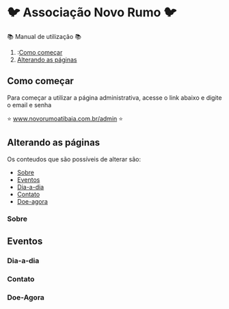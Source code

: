 :bird: Associação Novo Rumo :bird:
===============
:books: Manual de utilização :books:

1. :[Como começar](#como-começar)
2. [Alterando as páginas](#alterando-as-páginas)

## Como começar
Para começar a utilizar a página administrativa, acesse o link abaixo e digite o email e senha

 :star: www.novorumoatibaia.com.br/admin :star:

## Alterando as páginas

Os conteudos que são possíveis de alterar são:
 - [Sobre](#sobre)
 - [Eventos](#eventos)
 - [Dia-a-dia](#dia-a-dia)
 - [Contato](#contato)
 - [Doe-agora](#doe-agora)
 
 
### Sobre

## Eventos

### Dia-a-dia

### Contato

### Doe-Agora


